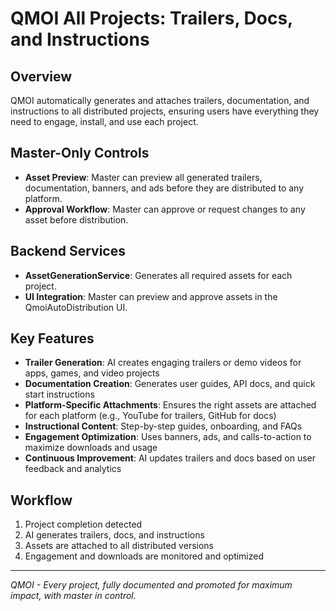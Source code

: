 # QMOI All Projects: Trailers, Docs, and Instructions

## Overview

QMOI automatically generates and attaches trailers, documentation, and instructions to all distributed projects, ensuring users have everything they need to engage, install, and use each project.

## Master-Only Controls

- **Asset Preview**: Master can preview all generated trailers, documentation, banners, and ads before they are distributed to any platform.
- **Approval Workflow**: Master can approve or request changes to any asset before distribution.

## Backend Services

- **AssetGenerationService**: Generates all required assets for each project.
- **UI Integration**: Master can preview and approve assets in the QmoiAutoDistribution UI.

## Key Features

- **Trailer Generation**: AI creates engaging trailers or demo videos for apps, games, and video projects
- **Documentation Creation**: Generates user guides, API docs, and quick start instructions
- **Platform-Specific Attachments**: Ensures the right assets are attached for each platform (e.g., YouTube for trailers, GitHub for docs)
- **Instructional Content**: Step-by-step guides, onboarding, and FAQs
- **Engagement Optimization**: Uses banners, ads, and calls-to-action to maximize downloads and usage
- **Continuous Improvement**: AI updates trailers and docs based on user feedback and analytics

## Workflow

1. Project completion detected
2. AI generates trailers, docs, and instructions
3. Assets are attached to all distributed versions
4. Engagement and downloads are monitored and optimized

---

_QMOI - Every project, fully documented and promoted for maximum impact, with master in control._
